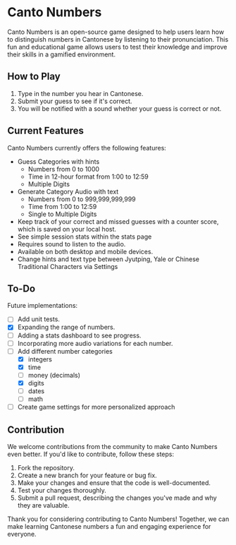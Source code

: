 # Canto Numbers

Canto Numbers is an open-source game designed to help users learn how to distinguish numbers in Cantonese by listening to their pronunciation. This fun and educational game allows users to test their knowledge and improve their skills in a gamified environment.

## How to Play

1. Type in the number you hear in Cantonese.
2. Submit your guess to see if it's correct.
3. You will be notified with a sound whether your guess is correct or not.

## Current Features

Canto Numbers currently offers the following features:

- Guess Categories with hints
  - Numbers from 0 to 1000
  - Time in 12-hour format from 1:00 to 12:59
  - Multiple Digits
- Generate Category Audio with text
  - Numbers from 0 to 999,999,999,999
  - Time from 1:00 to 12:59
  - Single to Multiple Digits
- Keep track of your correct and missed guesses with a counter score, which is saved on your local host.
- See simple session stats within the stats page
- Requires sound to listen to the audio.
- Available on both desktop and mobile devices.
- Change hints and text type between Jyutping, Yale or Chinese Traditional Characters via Settings

## To-Do

Future implementations:

- [ ] Add unit tests.
- [x] Expanding the range of numbers.
- [ ] Adding a stats dashboard to see progress.
- [ ] Incorporating more audio variations for each number.
- [ ] Add different number categories
  - [x] integers
  - [x] time
  - [ ] money (decimals)
  - [x] digits
  - [ ] dates
  - [ ] math
- [ ] Create game settings for more personalized approach

## Contribution

We welcome contributions from the community to make Canto Numbers even better. If you'd like to contribute, follow these steps:

1. Fork the repository.
2. Create a new branch for your feature or bug fix.
3. Make your changes and ensure that the code is well-documented.
4. Test your changes thoroughly.
5. Submit a pull request, describing the changes you've made and why they are valuable.

Thank you for considering contributing to Canto Numbers! Together, we can make learning Cantonese numbers a fun and engaging experience for everyone.

